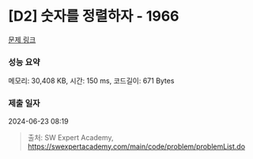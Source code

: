 # [D2] 숫자를 정렬하자 - 1966 

[문제 링크](https://swexpertacademy.com/main/code/problem/problemDetail.do?contestProbId=AV5PrmyKAWEDFAUq) 

### 성능 요약

메모리: 30,408 KB, 시간: 150 ms, 코드길이: 671 Bytes

### 제출 일자

2024-06-23 08:19



> 출처: SW Expert Academy, https://swexpertacademy.com/main/code/problem/problemList.do